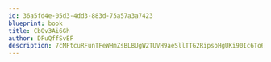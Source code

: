 ```yaml
---
id: 36a5fd4e-05d3-4dd3-883d-75a57a3a7423
blueprint: book
title: CbOv3Ai6Gh
author: DFuQffSvEF
description: 7cMFtcuRFunTFeWHmZsBLBUgW2TUVH9aeSllTTG2RipsoHgUKi90Ic6To68DgnImQ7HrhyY12pzCB15sVkgQDBGKoWPbiSnBxWUY
---
```

